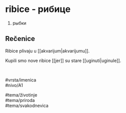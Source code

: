 # ribice - рибице

1. рыбки  

## Rečenice

Ribice plivaju u [[akvarijum|akvarijumu]].  

Kupili smo nove ribice [[jer]] su stare [[uginuti|uginule]].  

<br>

#vrsta/imenica  
#nivo/A1  

#tema/životinje  
#tema/priroda  
#tema/svakodnevica  
